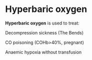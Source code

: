 # Hyperbaric oxygen

**Hyperbaric oxygen** is used to treat:

Decompression sickness (The Bends)

CO poisoning (COHb&gt;40%, pregnant)

Anaemic hypoxia without transfusion
